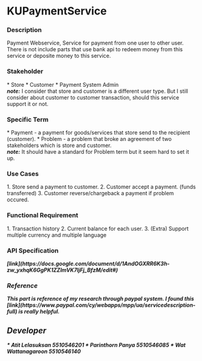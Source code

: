 <h1>KUPaymentService</h1>

<h3>Description</h3>
Payment Webservice, Service for payment from one user to other user. <br>
There is not include parts that use bank api to redeem money from this service or deposite money to this service.

<h3>Stakeholder</h3>
* Store
* Customer
* Payment System Admin
<br><b><i>note:</i></b> I consider that store and customer is a different user type. But I still consider about customer to customer transaction, should this service support it or not.

<h3>Specific Term</h3>
* Payment - a payment for goods/services that store send to the recipient (customer).
* Problem - a problem that broke an agreement of two stakeholders which is store and customer.
<br><b><i>note:</i></b> It should have a standard for Problem term but it seem hard to set it up.

<h3>Use Cases</h3>
1. Store send a payment to customer.
2. Customer accept a payment. (funds transferred)
3. Customer reverse/chargeback a payment if problem occured.

<h3>Functional Requirement</h3>
1. Transaction history
2. Current balance for each user.
3. (Extra) Support multiple currency and multiple language

<h3>API Specification</h3>
<b><i>[link](https://docs.google.com/document/d/1AndOGXRR6K3h-zw_yxhqK6GgPK1ZZImVK7IjFj_BfzM/edit#) <i><b>

<h3>Reference</h3>
This part is reference of my research through paypal system.
I found this [link](https://www.paypal.com/cy/webapps/mpp/ua/servicedescription-full) is really helpful.

<h2>Developer</h2>
* Atit Lelasuksan 5510546201
* Parinthorn Panya 5510546085
* Wat Wattanagaroon 5510546140
